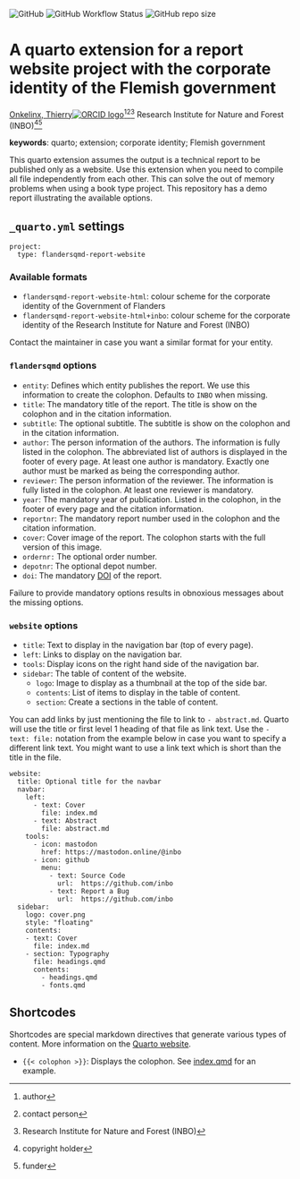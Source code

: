<!-- badges: start -->
![GitHub](https://img.shields.io/github/license/ThierryO/flandersqmd-report-website)
![GitHub Workflow Status](https://img.shields.io/github/actions/workflow/status/ThierryO/flandersqmd-report-website/check-project)
![GitHub repo size](https://img.shields.io/github/repo-size/ThierryO/flandersqmd-report-website)
<!-- badges: end -->

# A quarto extension for a report website project with the corporate identity of the Flemish government

[Onkelinx, Thierry![ORCID logo](https://info.orcid.org/wp-content/uploads/2019/11/orcid_16x16.png)](https://orcid.org/0000-0001-8804-4216)[^aut][^cre][^inbo.be]
Research Institute for Nature and Forest (INBO)[^cph][^fnd]

[^cph]: copyright holder
[^fnd]: funder
[^aut]: author
[^cre]: contact person
[^inbo.be]: Research Institute for Nature and Forest (INBO)

**keywords**: quarto; extension; corporate identity; Flemish government

<!-- community: inbo -->

<!-- description: start -->
This quarto extension assumes the output is a technical report to be published only as a website.
Use this extension when you need to compile all file independently from each other.
This can solve the out of memory problems when using a book type project.
This repository has a demo report illustrating the available options.
<!-- description: end -->

## `_quarto.yml` settings

```
project:
  type: flandersqmd-report-website
```

### Available formats

- `flandersqmd-report-website-html`: colour scheme for the corporate identity of the Government of Flanders
- `flandersqmd-report-website-html+inbo`: colour scheme for the corporate identity of the Research Institute for Nature and Forest (INBO)

Contact the maintainer in case you want a similar format for your entity.

### `flandersqmd` options

- `entity`: Defines which entity publishes the report.
  We use this information to create the colophon.
  Defaults to `INBO` when missing.
- `title`: The mandatory title of the report.
  The title is show on the colophon and in the citation information.
- `subtitle`: The optional subtitle.
  The subtitle is show on the colophon and in the citation information.
- `author`: The person information of the authors.
  The information is fully listed in the colophon.
  The abbreviated list of authors is displayed in the footer of every page.
  At least one author is mandatory.
  Exactly one author must be marked as being the corresponding author.
- `reviewer`: The person information of the reviewer.
  The information is fully listed in the colophon.
  At least one reviewer is mandatory.
- `year`: The mandatory year of publication.
  Listed in the colophon, in the footer of every page and the citation information.
- `reportnr`: The mandatory report number used in the colophon and the citation information.
- `cover`: Cover image of the report.
  The colophon starts with the full version of this image.
- `ordernr:` The optional order number.
- `depotnr`: The optional depot number.
- `doi`: The mandatory [DOI](https://www.doi.org/) of the report.

Failure to provide mandatory options results in obnoxious messages about the missing options.

### `website` options

- `title`: Text to display in the navigation bar (top of every page).
- `left`: Links to display on the navigation bar.
- `tools`: Display icons on the right hand side of the navigation bar.
- `sidebar`: The table of content of the website.
    - `logo`: Image to display as a thumbnail at the top of the side bar.
    - `contents`: List of items to display in the table of content.
    - `section`: Create a sections in the table of content.

You can add links by just mentioning the file to link to `- abstract.md`.
Quarto will use the title or first level 1 heading of that file as link text.
Use the `- text: file:` notation from the example below in case you want to specify a different link text.
You might want to use a link text which is short than the title in the file.

```
website:
  title: Optional title for the navbar
  navbar:
    left:
      - text: Cover
        file: index.md
      - text: Abstract
        file: abstract.md
    tools:
      - icon: mastodon
        href: https://mastodon.online/@inbo
      - icon: github
        menu:
          - text: Source Code
            url:  https://github.com/inbo
          - text: Report a Bug
            url:  https://github.com/inbo
  sidebar:
    logo: cover.png
    style: "floating"
    contents:
    - text: Cover
      file: index.md
    - section: Typography
      file: headings.qmd
      contents:
        - headings.qmd
        - fonts.qmd
```

## Shortcodes

Shortcodes are special markdown directives that generate various types of content.
More information on the [Quarto website](https://quarto.org/docs/extensions/shortcodes.html).

- `{{< colophon >}}`: Displays the colophon.
  See [index.qmd](index.qmd) for an example.

